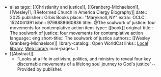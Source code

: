 - alias
  tags:: [[Christianity and justice]], [[Granberg-Michaelson]], [[Wesley]], [[Reformed Church in America Clergy Biography]]
  date:: 2025
  publisher:: Orbis Books
  place:: "Maryknoll, NY"
  extra:: OCLC: 1524061391
  isbn:: 9798888660836
  title:: @The soulwork of justice: four movements for contemplative action
  item-type:: [[book]]
  original-title:: The soulwork of justice: four movements for contemplative action
  language:: eng
  short-title:: The soulwork of justice
  authors:: [[Wesley Granberg-Michaelson]]
  library-catalog:: Open WorldCat
  links:: [Local library](zotero://select/library/items/FTETWDVM), [Web library](https://www.zotero.org/users/979977/items/FTETWDVM)
  num-pages:: 1
- [[Abstract]]
	- "Looks at a life in activism, politics, and ministry to reveal four key discernable movements of a lifelong soul journey to God's justice"-- Provided by publisher.